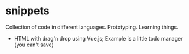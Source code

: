 # snippets
Collection of code in different languages. Prototyping. Learning things.

 - HTML with drag'n drop using Vue.js; Example is a little todo manager (you can't save)
